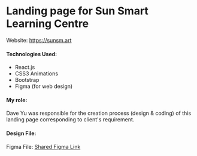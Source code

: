 # Landing page for Sun Smart Learning Centre
Website: https://sunsm.art

#### Technologies Used:
  - React.js
  - CSS3 Animations
  - Bootstrap
  - Figma (for web design)

#### My role:
  Dave Yu was responsible for the creation process (design & coding) of this landing page corresponding to client's requirement.

#### Design File:
  Figma File: 
  <a href='https://www.figma.com/file/7XIDh57rwrNdz7ML3nEJ7U/%E6%97%A5%E6%9C%88%E6%80%9D%E6%95%99%E8%82%B2%E4%B8%AD%E5%BF%83?node-id=0%3A1'>
    Shared Figma Link
  </a>

